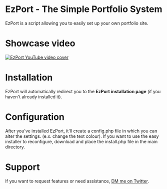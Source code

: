 # EzPort - The Simple Portfolio System
EzPort is a script allowing you to easily set up your own portfolio site.

# Showcase video
[![EzPort YouTube video cover](http://i.imgur.com/Sz0yNvd.png)](https://www.youtube.com/watch?v=BjD8M1ILh84)

# Installation
EzPort will automatically redirect you to the **EzPort installation page** (if you haven't already installed it).

# Configuration
After you've installed EzPort, it'll create a config.php file in which you can alter the settings. (e.x. change the text colour). If you want to use the easy installer to reconfigure, download and place the install.php file in the main directory.

# Support
If you want to request features or need assistance, [DM me on Twitter](https://twitter.com/SPETS1337).
